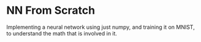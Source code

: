 # NN From Scratch
Implementing a neural network using just numpy, and training it on MNIST, to understand the math that is involved in it.
